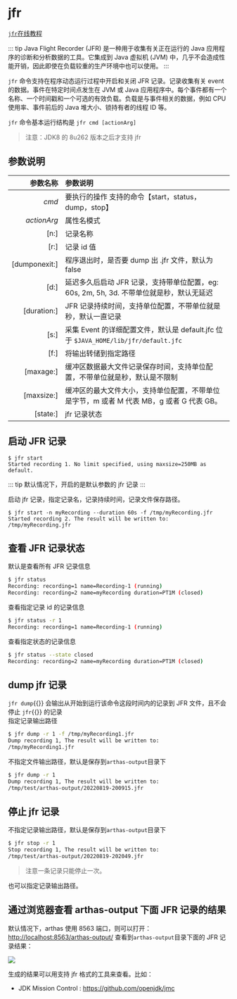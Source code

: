 # jfr

[`jfr`在线教程](https://arthas.aliyun.com/doc/arthas-tutorials.html?language=cn&id=jfr)

::: tip
Java Flight Recorder (JFR) 是一种用于收集有关正在运行的 Java 应用程序的诊断和分析数据的工具。它集成到 Java 虚拟机 (JVM) 中，几乎不会造成性能开销，因此即使在负载较重的生产环境中也可以使用。
:::

`jfr` 命令支持在程序动态运行过程中开启和关闭 JFR 记录。记录收集有关 event 的数据。事件在特定时间点发生在 JVM 或 Java 应用程序中。每个事件都有一个名称、一个时间戳和一个可选的有效负载。负载是与事件相关的数据，例如 CPU 使用率、事件前后的 Java 堆大小、锁持有者的线程 ID 等。

`jfr` 命令基本运行结构是 `jfr cmd [actionArg]`

> 注意：JDK8 的 8u262 版本之后才支持 jfr

## 参数说明

|      参数名称 | 参数说明                                                                                  |
| ------------: | :---------------------------------------------------------------------------------------- |
|         _cmd_ | 要执行的操作 支持的命令【start，status，dump，stop】                                      |
|   _actionArg_ | 属性名模式                                                                                |
|          [n:] | 记录名称                                                                                  |
|          [r:] | 记录 id 值                                                                                |
| [dumponexit:] | 程序退出时，是否要 dump 出 .jfr 文件，默认为 false                                        |
|          [d:] | 延迟多久后启动 JFR 记录，支持带单位配置，eg: 60s, 2m, 5h, 3d. 不带单位就是秒，默认无延迟  |
|   [duration:] | JFR 记录持续时间，支持单位配置，不带单位就是秒，默认一直记录                              |
|          [s:] | 采集 Event 的详细配置文件，默认是 default.jfc 位于 `$JAVA_HOME/lib/jfr/default.jfc`       |
|          [f:] | 将输出转储到指定路径                                                                      |
|     [maxage:] | 缓冲区数据最大文件记录保存时间，支持单位配置，不带单位就是秒，默认是不限制                |
|    [maxsize:] | 缓冲区的最大文件大小，支持单位配置，不带单位是字节，m 或者 M 代表 MB，g 或者 G 代表 GB。 |
|      [state:] | jfr 记录状态                                                                              |

## 启动 JFR 记录

```
$ jfr start
Started recording 1. No limit specified, using maxsize=250MB as default.
```

::: tip
默认情况下，开启的是默认参数的 jfr 记录
:::

启动 jfr 记录，指定记录名，记录持续时间，记录文件保存路径。

```
$ jfr start -n myRecording --duration 60s -f /tmp/myRecording.jfr
Started recording 2. The result will be written to:
/tmp/myRecording.jfr
```

## 查看 JFR 记录状态

默认是查看所有 JFR 记录信息

```bash
$ jfr status
Recording: recording=1 name=Recording-1 (running)
Recording: recording=2 name=myRecording duration=PT1M (closed)
```

查看指定记录 id 的记录信息

```bash
$ jfr status -r 1
Recording: recording=1 name=Recording-1 (running)
```

查看指定状态的记录信息

```bash
$ jfr status --state closed
Recording: recording=2 name=myRecording duration=PT1M (closed)
```

## dump jfr 记录

`jfr dump`{{}} 会输出从开始到运行该命令这段时间内的记录到 JFR 文件，且不会停止 `jfr`{{}} 的记录  
指定记录输出路径

```bash
$ jfr dump -r 1 -f /tmp/myRecording1.jfr
Dump recording 1, The result will be written to:
/tmp/myRecording1.jfr
```

不指定文件输出路径，默认是保存到`arthas-output`目录下

```bash
$ jfr dump -r 1
Dump recording 1, The result will be written to:
/tmp/test/arthas-output/20220819-200915.jfr
```

## 停止 jfr 记录

不指定记录输出路径，默认是保存到`arthas-output`目录下

```bash
$ jfr stop -r 1
Stop recording 1, The result will be written to:
/tmp/test/arthas-output/20220819-202049.jfr
```

> 注意一条记录只能停止一次。

也可以指定记录输出路径。

## 通过浏览器查看 arthas-output 下面 JFR 记录的结果

默认情况下，arthas 使用 8563 端口，则可以打开： [http://localhost:8563/arthas-output/](http://localhost:8563/arthas-output/) 查看到`arthas-output`目录下面的 JFR 记录结果：

![](/images/arthas-output-recording.png)

生成的结果可以用支持 jfr 格式的工具来查看。比如：

- JDK Mission Control : https://github.com/openjdk/jmc

